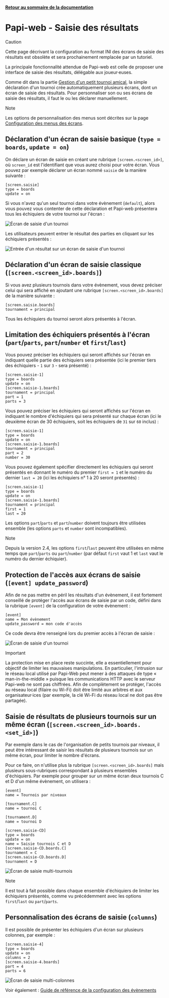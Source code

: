 **[Retour au sommaire de la documentation](../README.md)**

# Papi-web - Saisie des résultats

> [!CAUTION]
> Cette page décrivant la configuration au format INI des écrans de saisie des résultats est obsolète et sera prochainement remplacée par un tutoriel.

La principale fonctionnalité attendue de Papi-web est celle de proposer une interface de saisie des résultats, délégable aux joueur·euses.

Comme dit dans la partie [Gestion d'un petit tournoi amical](11-friendly.md), la simple déclaration d'un tournoi crée automatiquement plusieurs écrans, dont un écran de saisie des résultats. Pour personnaliser son ou ses écrans de saisie des résultats, il faut le ou les déclarer manuellement.

> [!NOTE]
> Les options de personnalisation des menus sont décrites sur la page [Configuration des menus des écrans](33-menus.md).


## Déclaration d'un écran de saisie basique (`type = boards`, `update = on`)

On déclare un écran de saisie en créant une rubrique `[screen.<screen_id>]`, où `screen_id` est l'identifiant que vous aurez choisi pour votre écran. Vous pouvez par exemple déclarer un écran nommé `saisie` de la manière suivante :
```
[screen.saisie]
type = boards
update = on
```

Si vous n'avez qu'un seul tournoi dans votre évènement (`default`), alors vous pouvez vous contenter de cette déclaration et Papi-web présentera tous les échiquiers de votre tournoi sur l'écran :

![Écran de saisie d'un tournoi](images/friendly-update-2.jpg)

Les utilisateurs peuvent entrer le résultat des parties en cliquant sur les échiquiers présentés :

![Entrée d'un résultat sur un écran de saisie d'un tournoi](images/friendly-update-3.jpg)

## Déclaration d'un écran de saisie classique (`[screen.<screen_id>.boards]`)

Si vous avez plusieurs tournois dans votre évènement, vous devez préciser celui qui sera affiché en ajoutant une rubrique `[screen.<screen_id>.boards]` de la manière suivante :
```
[screen.saisie.boards]
tournament = principal
```

Tous les échiquiers du tournoi seront alors présentés à l'écran.

## Limitation des échiquiers présentés à l'écran (`part`/`parts`, `part`/`number` et `first`/`last`)

Vous pouvez préciser les échiquiers qui seront affichés sur l'écran en indiquant quelle partie des échiquiers sera présentée (ici le premier tiers des échiquiers - `1` sur `3` - sera présenté) :
```
[screen.saisie-1]
type = boards
update = on
[screen.saisie-1.boards]
tournament = principal
part = 1
parts = 3
```

Vous pouvez préciser les échiquiers qui seront affichés sur l'écran en indiquant le nombre d'échiquiers 
qui sera présenté sur chaque écran (ici le deuxième écran de 30 échiquiers, soit les échiquiers de `31` sur `60` inclus) :
```
[screen.saisie-1]
type = boards
update = on
[screen.saisie-1.boards]
tournament = principal
part = 2
number = 30
```

Vous pouvez également spécifier directement les échiquiers qui seront présentés en donnant le numéro du premier `first = 1` et le numéro du dernier `last = 20` (ici les échiquiers n° 1 à 20 seront présentés) :

```
[screen.saisie-1]
type = boards
update = on
[screen.saisie-1.boards]
tournament = principal
first = 1
last = 20
```

Les options `part`/`parts` et `part`/`number` doivent toujours être utilisées ensemble (les options `parts` et `number` sont incompatibles).

> [!NOTE]
> Depuis la version 2.4, les options `first`/`last` peuvent être utilisées en même temps que `part`/`parts` ou `part`/`number` (par défaut `first` vaut 1 et `last` vaut le numéro du dernier échiquier).

## Protection de l'accès aux écrans de saisie (`[event] update_password`)

Afin de ne pas mettre en péril les résultats d'un évènement, il est fortement conseillé de protéger l'accès aux écrans de saisie par un code, défini dans la rubrique `[event]` de la configuration de votre évènement :

```
[event]
name = Mon évènement
update_password = mon code d'accès
```

Ce code devra être renseigné lors du premier accès à l'écran de saisie :

![Écran de saisie d'un tournoi](images/friendly-update-5.jpg)

> [!IMPORTANT]
> La protection mise en place reste succinte, elle a essentiellement pour objectif de limiter les mauvaises manipulations. En particulier, l'intrusion sur le réseau local utilisé par Papi-Web peut mener à des attaques de type « man-in-the-middle » puisque les communications HTTP avec le serveur Papi-web ne sont pas chiffrées. Afin de complètement se protéger, l'accès au réseau local (filaire ou Wi-Fi) doit être limité aux arbitres et aux organisateur·ices (par exemple, la clé Wi-Fi du réseau local ne doit pas être partagée).


## Saisie de résultats de plusieurs tournois sur un même écran (`[screen.<screen_id>.boards.<set_id>]`)

Par exemple dans le cas de l'organisation de petits tournois par niveaux, il peut être intéressant de saisir les résultats de plusieurs tournois sur un même écran, pour limiter le nombre d'écrans.

Pour ce faire, on n'utilise plus la rubrique `[screen.<screen_id>.boards]` mais plusieurs sous-rubriques correspondant à plusieurs ensembles d'échiquiers. Par exemple pour grouper sur un même écran deux tournois C et D d'un même évènement, on utilisera :

```
[event]
name = Tournois par niveaux

[tournament.C]
name = tournoi C

[tournament.D]
name = tournoi D

[screen.saisie-CD]
type = boards
update = on
name = Saisie tournois C et D
[screen.saisie-CD.boards.C]
tournament = C
[screen.saisie-CD.boards.D]
tournament = D
```

![Écran de saisie multi-tournois](images/update-multi-tournaments.jpg)

> [!NOTE]
> Il est tout à fait possible dans chaque ensemble d'échiquiers de limiter les échiquiers présentés, comme vu précédemment avec les options `first`/`last` ou `part`/`parts`.

## Personnalisation des écrans de saisie (`columns`)

Il est possible de présenter les échiquiers d'un écran sur plusieurs colonnes, par exemple :

```
[screen.saisie-4]
type = boards
update = on
columns = 2
[screen.saisie-4.boards]
part = 4
parts = 6
```

![Écran de saisie multi-colonnes](images/update-multi-columns.jpg)

Voir également : [Guide de référence de la configuration des évènements](40-ref.md)

